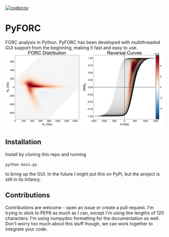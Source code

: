 [![codecov](https://codecov.io/gh/peytondmurray/PyFORC/branch/develop/graph/badge.svg?token=0fxoMUIK6x)](https://codecov.io/gh/peytondmurray/PyFORC)

# PyFORC

FORC analysis in Python. PyFORC has been developed with multithreaded GUI support from the beginning, making it fast and easy to use.
![forc]

## Installation

Install by cloning this repo and running

`python main.py`

to bring up the GUI. In the future I might put this on PyPi, but the project is still in its infancy.

## Contributions

Contributions are welcome - open an issue or create a pull request. I'm trying to stick to PEP8 as much as I can, except I'm using line lengths of 120 characters. I'm using numpydoc formatting for the documentation as well. Don't worry too much about this stuff though, we can work together to integrate your code.

[forc]: https://github.com/peytondmurray/PyFORC/blob/master/forc.jpg
